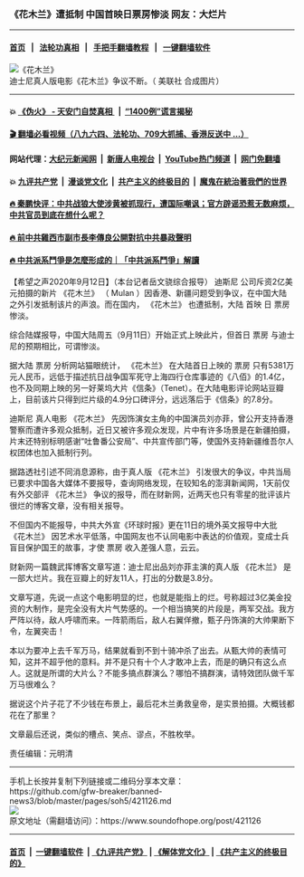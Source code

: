 ### 《花木兰》遭抵制 中国首映日票房惨淡 网友：大烂片
------------------------

#### [首页](https://github.com/gfw-breaker/banned-news3/blob/master/README.md) &nbsp;&nbsp;|&nbsp;&nbsp; [法轮功真相](https://github.com/begood0513/basic/blob/master/README.md)  &nbsp;&nbsp;|&nbsp;&nbsp; [手把手翻墙教程](https://github.com/gfw-breaker/guides/wiki)  &nbsp;&nbsp;|&nbsp;&nbsp; [一键翻墙软件](https://github.com/gfw-breaker/nogfw/blob/master/README.md)  



<div><img alt="《花木兰》" src="https://img.soundofhope.org/2020-09/1-1599567372857.jpg"/>
<br/><figcaption class="caption">
 迪士尼真人版电影《花木兰》争议不断。（ 美联社 合成图片）
</figcaption></div><hr/>

#### 💥 [《伪火》 - 天安门自焚真相 ](http://141.164.51.119:10000/videos/blog/weihuo.html)&nbsp; |&nbsp; [“1400例”谎言揭秘  ](http://141.164.51.119:10000/videos/blog/jiexi1400.html)

#### [ 🎬  翻墙必看视频（八九六四、法轮功、709大抓捕、香港反送中 ...）](https://github.com/gfw-breaker/links/blob/master/banned.md)

#### 网站代理：[大纪元新闻网](http://167.172.10.89:10080/gb/) &nbsp;|&nbsp; [新唐人电视台](http://167.172.10.89:8808/gb/)  &nbsp;|&nbsp; [YouTube热门频道](http://158.247.203.241/youtube.html) &nbsp;|&nbsp; [网门免翻墙](http://158.247.203.241:11000/show.aspx?name=ogHome)

#### 💥 [九评共产党](http://141.164.51.119:10000/videos/res/jiuping/)&nbsp; |&nbsp; [漫谈党文化](http://141.164.51.119:10000/videos/res/mtdwh/)&nbsp; |&nbsp; [共产主义的终极目的](http://141.164.51.119:10000/videos/res/zjmd/)&nbsp; |&nbsp; [魔鬼在統治著我們的世界](http://141.164.51.119:10000/videos/res/TheSpecter/)  

#### [ 🔥  秦鹏快评：中共战狼大使涉黄被抓现行，遭国际嘲讽；官方辟谣恐惹无数麻烦，中共官员到底在想什么呢？](http://141.164.51.119:10000/videos/news/qp03.html)

#### [ 🔥  前中共雞西市副市長李傳良公開對抗中共暴政聲明](http://141.164.51.119:10000/videos/news/../tui/index.html)

#### [ 🔥  中共派系鬥爭是怎麼形成的｜「中共派系鬥爭」解讀](http://141.164.51.119:10000/videos/news/don02.html)

<div><div class="Content__Wrapper sc-1bvya0-0 grZQxZ">
 <p class="meta-top">
  <span class="meta">
   【希望之声2020年9月12日】（本台记者岳文骁综合报导）
  </span>
  <ok href="/term/1427">
   迪斯尼
  </ok>
  公司斥资2亿美元拍摄的新片
  <ok href="/term/246136">
   《花木兰》
  </ok>
  （
  <ok href="/term/372223">
   Mulan
  </ok>
  ）因香港、新疆问题受到争议，在中国大陆之外引发抵制该片的声浪。而在国内，
  <ok href="/term/246136">
   《花木兰》
  </ok>
  也遭抵制，大陆
  <ok href="/term/265519">
   首映
  </ok>
  日
  <ok href="/term/101779">
   票房
  </ok>
  惨淡。
 </p>
 <p>
  综合陆媒报导，中国大陆周五（9月11日）开始正式上映此片，但首日
  <ok href="/term/101779">
   票房
  </ok>
  与迪士尼的预期相比，可谓惨淡。
 </p>
 <div class="AD_Embed__Wrap-sc-1xslmin-0 igMuqX module desktop">
  <div>
  </div>
 </div>
 <p>
  据大陆
  <ok href="/term/101779">
   票房
  </ok>
  分析网站猫眼统计，
  <ok href="/term/246136">
   《花木兰》
  </ok>
  在大陆首日上映的
  <ok href="/term/101779">
   票房
  </ok>
  只有5381万元人民币，远低于描述抗日战争国军死守上海四行仓库事迹的《八佰》的1.4亿，也不及同期上映的另一好莱坞大片《信条》（Tenet）。在大陆电影评论网站豆瓣上，目前该片只得到烂片级的4.9分口碑评分，远远落后于《信条》的7.8分。
 </p>
 <p>
  <ok href="/term/1427">
   迪斯尼
  </ok>
  真人电影
  <ok href="/term/246136">
   《花木兰》
  </ok>
  先因饰演女主角的中国演员刘亦菲，曾公开支持香港警察而遭许多观众抵制，近日又被许多观众发现，片中有许多场景是在新疆拍摄，片末还特别标明感谢“吐鲁番公安局”、中共宣传部门等，使国外支持新疆维吾尔人权团体也加入抵制行列。
 </p>
 <p>
  据路透社引述不同消息源称，由于真人版
  <ok href="/term/246136">
   《花木兰》
  </ok>
  引发很大的争议，中共当局已要求中国各大媒体不要报导，查询网络发现，在较知名的澎湃新闻网，1天前仅有外交部评
  <ok href="/term/246136">
   《花木兰》
  </ok>
  争议的报导，而在财新网，近两天也只有零星的批评该片很烂的博客文章，没有相关报导。
 </p>
 <p>
  不但国内不能报导，中共大外宣《环球时报》更在11日的境外英文报导中大批
  <ok href="/term/246136">
   《花木兰》
  </ok>
  因艺术水平低落，中国网友也不认同电影中表达的价值观，变成士兵盲目保护国王的故事，才使
  <ok href="/term/101779">
   票房
  </ok>
  收入差强人意，云云。
 </p>
 <p>
  财新网一篇魏武挥博客文章写道：迪士尼出品刘亦菲主演的真人版
  <ok href="/term/246136">
   《花木兰》
  </ok>
  是一部大烂片。我在豆瓣上的好友11人，打出的分数是3.8分。
 </p>
 <p>
  文章写道，先说一点这个电影明显的烂，也就是能指上的烂。号称超过3亿美金投资的大制作，是完全没有大片气势感的。一个相当搞笑的片段是，两军交战。我方严阵以待，敌人呼啸而来。一阵箭雨后，敌人右翼佯撤，甄子丹饰演的大帅果断下令，左翼突击！
 </p>
 <p>
  本以为要冲上去千军万马，结果就看到不到十骑冲杀了出去。从甄大帅的表情可知，这并不超乎他的意料。并不是只有十个人才敢冲上去，而是的确只有这么点人。这就是所谓的大片么？不能多搞点群演么？哪怕不搞群演，请特效团队做千军万马很难么？
 </p>
 <p>
  据说这个片子花了不少钱在布景上，最后花木兰勇救皇帝，是实景拍摄。大概钱都花在了那里？
 </p>
 <p>
  文章最后还说，类似的槽点、笑点、谬点，不胜枚举。
 </p>
 <p class="meta-btm">
  责任编辑：元明清
 </p>
</div>
</div>
<hr/>
手机上长按并复制下列链接或二维码分享本文章：<br/>
https://github.com/gfw-breaker/banned-news3/blob/master/pages/soh5/421126.md <br/>
<a href='https://github.com/gfw-breaker/banned-news3/blob/master/pages/soh5/421126.md'><img src='https://github.com/gfw-breaker/banned-news3/blob/master/pages/soh5/421126.md.png'/></a> <br/>
原文地址（需翻墙访问）：https://www.soundofhope.org/post/421126


------------------------
#### [首页](https://github.com/gfw-breaker/banned-news3/blob/master/README.md) &nbsp;|&nbsp; [一键翻墙软件](https://github.com/gfw-breaker/nogfw/blob/master/README.md) &nbsp;| [《九评共产党》](https://github.com/gfw-breaker/9ping.md/blob/master/README.md#九评之一评共产党是什么) | [《解体党文化》](https://github.com/gfw-breaker/jtdwh.md/blob/master/README.md) | [《共产主义的终极目的》](https://github.com/gfw-breaker/gczydzjmd.md/blob/master/README.md)


<img src='http://gfw-breaker.win/banned-news3/pages/soh5/421126.md' width='0px' height='0px'/>